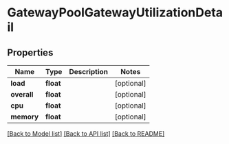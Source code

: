 # GatewayPoolGatewayUtilizationDetail

## Properties
Name | Type | Description | Notes
------------ | ------------- | ------------- | -------------
**load** | **float** |  | [optional] 
**overall** | **float** |  | [optional] 
**cpu** | **float** |  | [optional] 
**memory** | **float** |  | [optional] 

[[Back to Model list]](../README.md#documentation-for-models) [[Back to API list]](../README.md#documentation-for-api-endpoints) [[Back to README]](../README.md)


